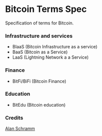 # Bitcoin Terms Spec

Specification of terms for Bitcoin.

### Infrastructure and services

- BIaaS (Bitcoin Infrastructure as a service)
- BaaS  (Bitcoin as a Service)
- LaaS  (Lightning Network a a Service)

### Finance
- BitFi/BiFi (Bitcoin Finance)

### Education
- BitEdu (Bitcoin education)


### Credits

[Alan Schramm](https://twitter.com/alan_schramm)
